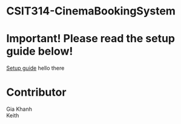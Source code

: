 # CSIT314-CinemaBookingSystem
<h1>Important! Please read the setup guide below!</h1>
<a href="https://docs.google.com/document/d/171rAjRilCQRE3mS0SH_-pa-7pbEFLgTkazWLOz-yWBs/edit?usp=sharing">Setup guide</a>
hello there 
<br>
<h1>Contributor</h1>
Gia Khanh<br>
Keith<br>
